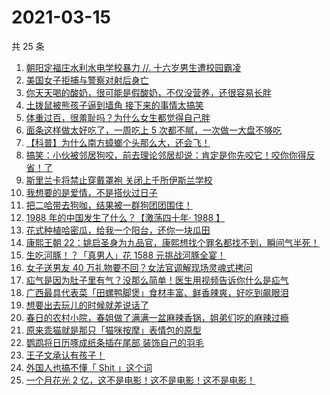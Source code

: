 # 2021-03-15

共 25 条

<!-- BEGIN ZHIHUVIDEO -->
<!-- 最后更新时间 Mon Mar 15 2021 10:25:20 GMT+0800 (China Standard Time) -->
1. [朝阳定福庄水利水电学校暴力 //. 十六岁男生遭校园霸凌](https://www.zhihu.com/zvideo/1354569167496986624)
1. [美国女子拒捕与警察对射后身亡](https://www.zhihu.com/zvideo/1354366020170223616)
1. [你天天喝的酸奶，很可能是假酸奶，不仅没营养，还很容易长胖](https://www.zhihu.com/zvideo/1354724982514118656)
1. [土拨鼠被熊孩子逼到墙角 接下来的事情太搞笑](https://www.zhihu.com/zvideo/1354495919535001600)
1. [体重过百，很羞耻吗？为什么女生都觉得自己胖](https://www.zhihu.com/zvideo/1354557026081603584)
1. [面条这样做太好吃了，一周吃上 5 次都不腻，一次做一大盘不够吃](https://www.zhihu.com/zvideo/1354396335940997120)
1. [【科普】为什么南方蟑螂个头那么大，还会飞！](https://www.zhihu.com/zvideo/1354717555660152832)
1. [搞笑：小伙被邻居狗咬，前去理论邻居却说：肯定是你先咬它！咬你你得反省！了](https://www.zhihu.com/zvideo/1354507527103692800)
1. [斯里兰卡将禁止穿戴罩袍  关闭上千所伊斯兰学校](https://www.zhihu.com/zvideo/1354422645648187392)
1. [我想要的是爱情，不是搭伙过日子](https://www.zhihu.com/zvideo/1354501641148706816)
1. [把二哈带去狗咖，结果被一群狗团团围住！](https://www.zhihu.com/zvideo/1353071787828170752)
1. [1988 年的中国发生了什么？【激荡四十年· 1988 】](https://www.zhihu.com/zvideo/1354290293567569920)
1. [花式种植哈密瓜，给我一个阳台，还你一块瓜田](https://www.zhihu.com/zvideo/1352656237511868416)
1. [康熙王朝 22：姚启圣身为九品官，康熙想找个罪名都找不到，瞬间气半死！](https://www.zhihu.com/zvideo/1354167632166379520)
1. [生吃河豚！？「真男人」花 1588 元挑战河豚全宴！](https://www.zhihu.com/zvideo/1354384020780716032)
1. [女子送男友 40 万礼物要不回？女法官调解现场灵魂式拷问](https://www.zhihu.com/zvideo/1354394164193398784)
1. [疝气是因为肚子里有气？没那么简单！医生用视频告诉你什么是疝气](https://www.zhihu.com/zvideo/1353998889448669184)
1. [广西最具代表菜「田螺鸭脚煲」食材丰富、鲜香辣爽，好吃到飙眼泪](https://www.zhihu.com/zvideo/1354079748822380545)
1. [想要出去玩儿的时候就差说话了](https://www.zhihu.com/zvideo/1354146672893657088)
1. [春日的农村小院，春姐做了满满一盆麻辣香锅，姐弟们吃的麻辣过瘾](https://www.zhihu.com/zvideo/1354434840649940992)
1. [原来乖猫就是那只「猫咪按摩」表情包的原型](https://www.zhihu.com/zvideo/1354099281930866688)
1. [鹦鹉将日历啄成纸条插在尾部 装饰自己的羽毛](https://www.zhihu.com/zvideo/1353720603778646016)
1. [王子文承认有孩子！](https://www.zhihu.com/zvideo/1354344874544664576)
1. [外国人也搞不懂「 Shit 」这个词](https://www.zhihu.com/zvideo/1354154744672354305)
1. [一个月花光 2 亿，这不是电影！这不是电影！这不是电影！](https://www.zhihu.com/zvideo/1354258126665818113)
<!-- END ZHIHUVIDEO -->
